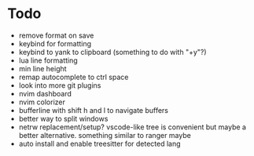 # Todo
- remove format on save
- keybind for formatting
- keybind to yank to clipboard (something to do with "+y"?)
- lua line formatting
- min line height
- remap autocomplete to ctrl space
- look into more git plugins
- nvim dashboard
- nvim colorizer
- bufferline with shift h and l to navigate buffers
- better way to split windows
- netrw replacement/setup? vscode-like tree is convenient but maybe a better alternative. something similar to ranger maybe
- auto install and enable treesitter for detected lang
